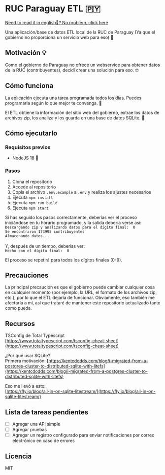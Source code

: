# RUC Paraguay ETL 🇵🇾
[Need to read it in english🏴󠁧󠁢󠁥󠁮󠁧󠁿? No problem, click here](README.es.md)

Una aplicación/base de datos ETL local de la RUC de Paraguay (Ya que el gobierno no proporciona un servicio web para eso) 🏢

## Motivación 💡
Como el gobierno de Paraguay no ofrece un webservice para obtener datos de la RUC (contribuyentes), decidí crear una solución para eso. 🤓

## Cómo funciona
La aplicación ejecuta una tarea programada todos los días. Puedes programarla según lo que mejor te convenga. 🔄

El ETL obtiene la información del sitio web del gobierno, extrae los datos de archivos zip, los analiza y los guarda en una base de datos SQLite. 💾

## Cómo ejecutarlo
### Requisitos previos
- NodeJS 18 🚀

### Pasos
1. Clona el repositorio
2. Accede al repositorio
3. Copia el archivo `.env.example` a `.env` y realiza los ajustes necesarios
4. Ejecuta `npm install`
5. Ejecuta `npm run build`
6. Ejecuta `npm start`

Si has seguido los pasos correctamente, deberías ver el proceso iniciándose en tu horario programado, y la salida debería verse así:
<br>
`Descargando zip y analizando datos para el dígito final:  0`<br>
`Se encontraron 173995 contribuyentes`<br>
`Almacenando datos...`<br><br>
Y, después de un tiempo, deberías ver:<br>
`Hecho con el dígito final:  0`


El proceso se repetirá para todos los dígitos finales (0-9).

## Precauciones
La principal precaución es que el gobierno puede cambiar cualquier cosa en cualquier momento (por ejemplo, la URL, el formato de los archivos zip, etc.), por lo que el ETL dejaría de funcionar. Obviamente, eso también me afectaría a mí, así que trataré de mantener este repositorio actualizado tanto como pueda.

## Recursos
TSConfig de Total Typescript<br>
[https://www.totaltypescript.com/tsconfig-cheat-sheet](https://www.totaltypescript.com/tsconfig-cheat-sheet)

¿Por qué usar SQLite?<br>
Primera motivación:
[https://kentcdodds.com/blog/i-migrated-from-a-postgres-cluster-to-distributed-sqlite-with-litefs](https://kentcdodds.com/blog/i-migrated-from-a-postgres-cluster-to-distributed-sqlite-with-litefs)

Eso me llevó a esto:<br>
[https://fly.io/blog/all-in-on-sqlite-litestream/](https://fly.io/blog/all-in-on-sqlite-litestream/)

## Lista de tareas pendientes
- [ ] Agregar una API simple
- [ ] Agregar pruebas
- [ ] Agregar un registro configurado para enviar notificaciones por correo electrónico en caso de errores

## Licencia
MIT
